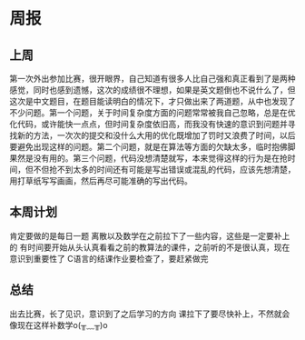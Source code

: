 # 周报
## 上周
第一次外出参加比赛，很开眼界，自己知道有很多人比自己强和真正看到了是两种感觉，同时也感到遗憾，这次的成绩很不理想，如果是英文题倒也不说什么了，但这次是中文题目，在题目能读明白的情况下，才只做出来了两道题，从中也发现了不少问题。第一个问题，关于时间复杂度方面的问题常常被我自己忽略，总是在优化代码，或许能快一点点，但时间复杂度依旧高，而我没有快速的意识到问题并寻找新的方法，一次次的提交和没什么大用的优化既增加了罚时又浪费了时间，以后要避免出现这样的问题。第二个问题，就是在算法等方面的欠缺太多，临时抱佛脚果然是没有用的。第三个问题，代码没想清楚就写，本来觉得这样的行为是在抢时间，但不但抢不到太多的时间还有可能是写出错误或混乱的代码，应该先想清楚，用打草纸写写画画，然后再尽可能准确的写出代码。
## 本周计划
肯定要做的是每日一题
离散以及数学在之前拉下了一些内容，这些是一定要补上的
有时间要开始从头认真看看之前的教算法的课件，之前听的不是很认真，现在意识到重要性了
C语言的结课作业要检查了，要赶紧做完
## 总结
出去比赛，长了见识，意识到了之后学习的方向
课拉下了要尽快补上，不然就会像现在这样补数学o(╥﹏╥)o
